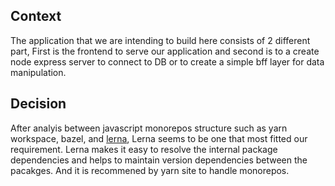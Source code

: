 ## Context

The application that we are intending to build here consists of 2 different part, First is the frontend to serve our application and second is to a create node express server to connect to DB or to create a simple bff layer for data manipulation. 


## Decision

After analyis between  javascript monorepos structure such as yarn workspace, bazel, and [lerna](https://lerna.js.org/), Lerna seems to be one that most fitted our requirement. Lerna makes it easy to resolve the internal package dependencies and helps to maintain version dependencies between the pacakges. And it is recommened by yarn site to handle monorepos. 

